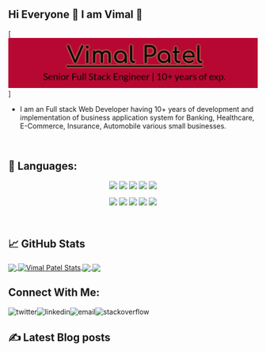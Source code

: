 ## Hi Everyone 👋 I am Vimal 🔭
[![Social banner for patelvimal](https://github.com/patelvimal/patelvimal/raw/master/header.png)]

- I am an Full stack Web Developer having 10+ years of development and implementation of business application system for Banking, Healthcare, E-Commerce, Insurance, Automobile various small businesses.

<br/>
							 
## 🔧 Languages:
<p align="center">
    <img src="https://img.shields.io/badge/JavaScript-F7DF1E?style=for-the-badge&logo=javascript&logoColor=black" height="35"/>
    <img src="https://img.shields.io/badge/Angular-DD0031?style=for-the-badge&logo=angular&logoColor=white" height="35"/>
    <img src="https://img.shields.io/badge/React-20232A?style=for-the-badge&logo=react&logoColor=white" height="35"/>
    <img src="https://img.shields.io/badge/Node.js-43853D?style=for-the-badge&logo=node.js&logoColor=white" height="35"/>
    <img src="https://img.shields.io/badge/.NET-5C2D91?style=for-the-badge&logo=.net&logoColor=white" height="35"/>
</p>
<p align="center">
    <img src="https://img.shields.io/badge/HTML5-E34F26?style=for-the-badge&logo=html5&logoColor=white" height="35"/>
    <img src="https://img.shields.io/badge/CSS3-1572B6?style=for-the-badge&logo=css3&logoColor=white" height="35"/>
    <img src="https://img.shields.io/badge/C%23-239120?style=for-the-badge&logo=c-sharp&logoColor=white" height="35"/>
    <img src="https://img.shields.io/badge/Microsoft_SQL_Server-CC2927?style=for-the-badge&logo=microsoft-sql-server&logoColor=white" height="35"/>
    <img src="https://img.shields.io/badge/Amazon_AWS-232F3E?style=for-the-badge&logo=amazon-aws&logoColor=white" height="35"/>
</p>

<br />


## &#x1f4c8;  GitHub Stats


<a href="https://github.com/patelvimal/patelvimal">
  <img align="center" src="https://github-readme-stats.vercel.app/api/top-langs/?username=patelvimal&theme=radical&langs_count=3" />
</a>
<a href="https://github.com/patelvimal/patelvimal">
  <img align="center" src="https://github-readme-stats.vercel.app/api?username=patelvimal&show_icons=true&line_height=27&theme=radical" alt="Vimal Patel Stats" />
</a>

<a href="https://github.com/patelvimal/ng-vim-devtools">
  <img align="center" src="https://github-readme-stats.vercel.app/api/pin/?username=patelvimal&repo=ng-vim-devtools&line_height=77&title_color=ffffff&text_color=c9cacc&icon_color=2bbc8a&bg_color=1d1f21" />
</a>

<a href="https://github.com/patelvimal/ngx-dynamic-form-app">
  <img align="center" src="https://github-readme-stats.vercel.app/api/pin/?username=patelvimal&repo=ngx-dynamic-form-app&title_color=ffffff&text_color=c9cacc&icon_color=2bbc8a&bg_color=1d1f21" />
</a>    


## Connect With Me:
<p>
<a href="https://twitter.com/patel_vimal">
   <img align="left" alt="twitter" src="https://img.shields.io/badge/Twitter-1DA1F2?style=for-the-badge&logo=twitter&logoColor=white" />
</a>&nbsp;&nbsp;

<a href="https://www.linkedin.com/in/patel-vimal/">
   <img align="left" alt="linkedin" src="https://img.shields.io/badge/LinkedIn-0077B5?style=for-the-badge&logo=linkedin&logoColor=white" />
</a>

<a href="mailto:vimal.patel.nvs@gmail.com">
   <img align="left" alt="email" src="https://img.shields.io/badge/Gmail-D14836?style=for-the-badge&logo=gmail&logoColor=white" />
</a>&nbsp;&nbsp;

<a href="https://stackoverflow.com/users/1289713/vimal-patel?tab=profile">
   <img align="left" alt="stackoverflow" src="https://img.shields.io/badge/Stack_Overflow-FE7A16?style=for-the-badge&logo=stack-overflow&logoColor=white" />
</a>&nbsp;&nbsp;

<p/>


##  &#x270d; Latest Blog posts
<!-- BLOG-POST-LIST:START -->
<!-- BLOG-POST-LIST:END -->

<!-- 
## My Github Activity ⚡ -->

<!--START_SECTION:activity-->

<!--END_SECTION:activity-->
